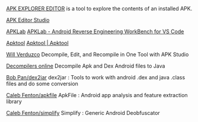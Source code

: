 
[APK EXPLORER EDITOR](https://github.com/apk-editor/APK-Explorer-Editor)
is a tool to explore the contents of an installed APK.

[APK Editor Studio](https://github.com/kefir500/apk-editor-studio)

[APKLab](https://github.com/APKLab/APKLab)
[APKLab - Android Reverse Engineering WorkBench for VS Code](https://apklab.surendrajat.xyz/)

[Apktool](https://github.com/iBotPeaches/Apktool)
[Apktool | Apktool](https://apktool.org/)

[Will Verduzco](https://www.xda-developers.com/decompile-edit-and-recompile-in-one-tool-with-apk-studio/)
Decompile, Edit, and Recompile in One Tool with APK Studio

[Decompilers online](http://www.javadecompilers.com/apk)
Decompile Apk and Dex Android files to Java

[Bob Pan/dex2jar](https://github.com/pxb1988/dex2jar)
dex2jar : Tools to work with android .dex and java .class files and do some conversion

[Caleb Fenton/apkfile](https://github.com/CalebFenton/apkfile)
ApkFile : Android app analysis and feature extraction library

[Caleb Fenton/simplify](https://github.com/CalebFenton/simplify)
Simplify : Generic Android Deobfuscator
